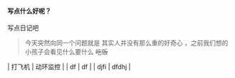 #### 写点什么好呢？
写点日记吧  
> 今天突然向同一个问题就是
其实人并没有那么重的好奇心 ，之前我们想的小孩子会看见什么要什么 
~~吃饭~~  

| 打飞机 | 动环监控 |
| df | df |
| djfi | dfdhj |
